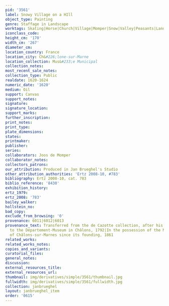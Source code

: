 ```yaml
---
pid: '3561'
label: Snowy Village on a HIll
object_type: Painting
genre: Staffage in Landscape
worktags: Skating|Horse|Church|Village|Momper|Snow|Valley|Peasants|Landscape|Cart
iconclass_code:
height_cm: '170'
width_cm: '267'
diameter_cm:
location_country: France
location_city: Ch&#226;lone-sur-Marne
location_collection: Mus&#233;e Municipal
collection_notes:
most_recent_sale_notes:
collection_type: Public
realdate: 1620-1624
numeric_date: '1620'
medium: Oil
support: Canvas
support_notes:
signature:
signature_location:
support_marks:
further_inscription:
print_notes:
print_type:
plate_dimensions:
states:
printmaker:
publisher:
series:
collaborators: Joos de Momper
collaborator_notes:
collectors_patrons:
our_attribution: Produced in Jan Brueghel's Studio
other_attribution_authorities: 'Ertz 2008-10, #783'
bibliography: Ertz 2008-10, cat. 783
biblio_reference: '8430'
exhibition_history:
ertz_1979:
ertz_2008: '783'
bailey_walker:
hollstein_no:
bad_copy:
exclude_from_browsing: '0'
provenance: 6011|6012|6013
provenance_text: Transferred from the de Cazotte collection, after his execution,
  to the Département-Museum in Châlons, 1792|In the possession of the Musée  Municipal
  of Châlons-sur-Marnes since its founding, 1861
related_works:
related_works_notes:
copies_and_variants:
curatorial_files:
general_notes:
discussion:
external_resources_title:
external_resources_url:
thumbnail: img/derivatives/simple/3561/thumbnail.jpg
fullwidth: img/derivatives/simple/3561/fullwidth.jpg
collection: janbrueghel
layout: janbrueghel_item
order: '0615'
---
```

